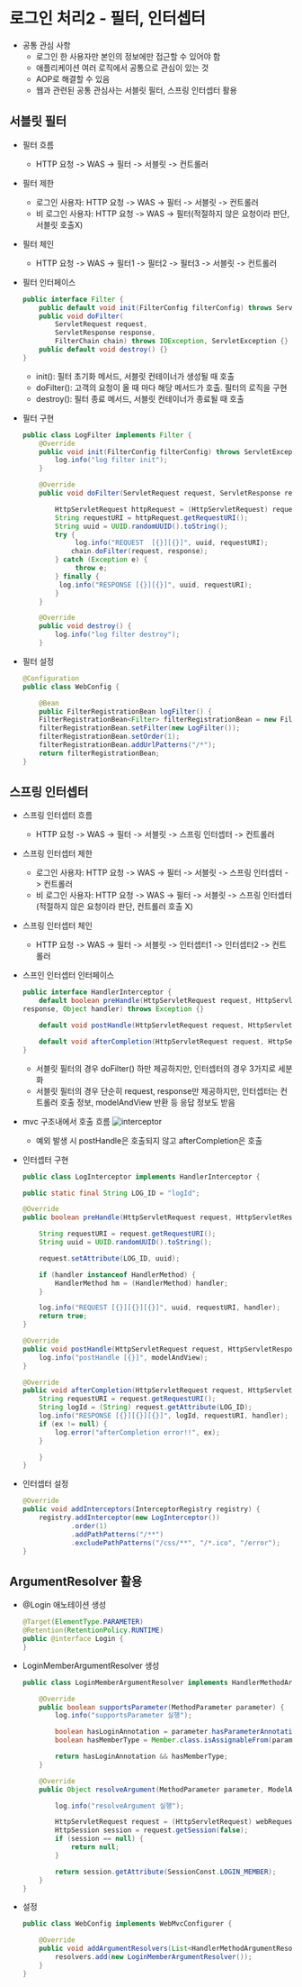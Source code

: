 # 로그인 처리2 - 필터, 인터셉터

- 공통 관심 사항
    - 로그인 한 사용자만 본인의 정보에만 접근할 수 있어야 함
    - 애플리케이션 여러 로직에서 공통으로 관심이 있는 것
    - AOP로 해결할 수 있음
    - 웹과 관련된 공통 관심사는 서블릿 필터, 스프링 인터셉터 활용
    
## 서블릿 필터
- 필터 흐름
    - HTTP 요청 -> WAS -> 필터 -> 서블릿 -> 컨트롤러

- 필터 제한
    - 로그인 사용자: HTTP 요청 -> WAS -> 필터 -> 서블릿 -> 컨트롤러
    -  비 로그인 사용자: HTTP 요청 -> WAS -> 필터(적절하지 않은 요청이라 판단, 서블릿 호출X)

- 필터 체인
    - HTTP 요청 -> WAS -> 필터1 -> 필터2 -> 필터3 -> 서블릿 -> 컨트롤러

- 필터 인터페이스
    ``` java
    public interface Filter {
        public default void init(FilterConfig filterConfig) throws ServletException{}
        public void doFilter(
            ServletRequest request, 
            ServletResponse response,
            FilterChain chain) throws IOException, ServletException {}
        public default void destroy() {}
    }
    ```
    - init(): 필터 초기화 메서드, 서블릿 컨테이너가 생성될 때 호출
    - doFilter(): 고객의 요청이 올 때 마다 해당 메서드가 호출. 필터의 로직을 구현
    - destroy(): 필터 종료 메서드, 서블릿 컨테이너가 종료될 때 호출

- 필터 구현
    ```java
    public class LogFilter implements Filter {
        @Override
        public void init(FilterConfig filterConfig) throws ServletException {
            log.info("log filter init");
        }

        @Override
        public void doFilter(ServletRequest request, ServletResponse response, FilterChain chain) throws IOException, ServletException {

            HttpServletRequest httpRequest = (HttpServletRequest) request;
            String requestURI = httpRequest.getRequestURI();
            String uuid = UUID.randomUUID().toString();
            try {
                 log.info("REQUEST  [{}][{}]", uuid, requestURI);
                chain.doFilter(request, response);
            } catch (Exception e) {
                 throw e;
            } finally {
             log.info("RESPONSE [{}][{}]", uuid, requestURI);
            }
        }

        @Override
        public void destroy() {
            log.info("log filter destroy");
        }
    ```

- 필터 설정
    ```java
    @Configuration
    public class WebConfig {
    
        @Bean
        public FilterRegistrationBean logFilter() {
        FilterRegistrationBean<Filter> filterRegistrationBean = new FilterRegistrationBean<>();
        filterRegistrationBean.setFilter(new LogFilter());
        filterRegistrationBean.setOrder(1);
        filterRegistrationBean.addUrlPatterns("/*");
        return filterRegistrationBean;
    }
    ```

## 스프링 인터셉터
- 스프링 인터셉터 흐름
    - HTTP 요청 -> WAS -> 필터 -> 서블릿 -> 스프링 인터셉터 -> 컨트롤러

- 스프링 인터셉터 제한
    - 로그인 사용자: HTTP 요청 -> WAS -> 필터 -> 서블릿 -> 스프링 인터셉터 -> 컨트롤러
    - 비 로그인 사용자: HTTP 요청 -> WAS -> 필터 -> 서블릿 -> 스프링 인터셉터(적절하지 않은 요청이라 판단, 컨트롤러 호출 X) 

- 스프링 인터셉터 체인
    - HTTP 요청 -> WAS -> 필터 -> 서블릿 -> 인터셉터1 -> 인터셉터2 -> 컨트롤러

- 스프인 인터셉터 인터페이스
    ```java
    public interface HandlerInterceptor {
        default boolean preHandle(HttpServletRequest request, HttpServletResponse
    response, Object handler) throws Exception {}

        default void postHandle(HttpServletRequest request, HttpServletResponse response, Object handler, @Nullable ModelAndView modelAndView) throws Exception {}

        default void afterCompletion(HttpServletRequest request, HttpServletResponse response, Object handler, @Nullable Exception ex) throws Exception {}
    }
    ```
    - 서블릿 필터의 경우 doFilter() 하만 제공하지만, 인터셉터의 경우 3가지로 세분화
    - 서블릿 필터의 경우 단순히 request, response만 제공하지만, 인터셉터는 컨트롤러 호출 정보, modelAndView 반환 등 응답 정보도 받음


- mvc 구조내에서 호출 흐름
![interceptor](./section06-img/interceptor.png)
    - 예외 발생 시 postHandle은 호출되지 않고 afterCompletion은 호출

- 인터셉터 구현
    ```java
    public class LogInterceptor implements HandlerInterceptor {

    public static final String LOG_ID = "logId";

    @Override
    public boolean preHandle(HttpServletRequest request, HttpServletResponse response, Object handler) throws Exception {

        String requestURI = request.getRequestURI();
        String uuid = UUID.randomUUID().toString();

        request.setAttribute(LOG_ID, uuid);

        if (handler instanceof HandlerMethod) {
            HandlerMethod hm = (HandlerMethod) handler;
        }

        log.info("REQUEST [{}][{}][{}]", uuid, requestURI, handler);
        return true;
    }

    @Override
    public void postHandle(HttpServletRequest request, HttpServletResponse response, Object handler, ModelAndView modelAndView) throws Exception {
        log.info("postHandle [{}]", modelAndView);
    }

    @Override
    public void afterCompletion(HttpServletRequest request, HttpServletResponse response, Object handler, Exception ex) throws Exception {
        String requestURI = request.getRequestURI();
        String logId = (String) request.getAttribute(LOG_ID);
        log.info("RESPONSE [{}][{}][{}]", logId, requestURI, handler);
        if (ex != null) {
            log.error("afterCompletion error!!", ex);
        }

        }
    }
    ```

- 인터셉터 설정
    ```java
    @Override
    public void addInterceptors(InterceptorRegistry registry) {
        registry.addInterceptor(new LogInterceptor())
                .order(1)
                .addPathPatterns("/**")
                .excludePathPatterns("/css/**", "/*.ico", "/error");
    }
    ```

## ArgumentResolver 활용

- @Login 애노테이션 생성
    ```java
    @Target(ElementType.PARAMETER)
    @Retention(RetentionPolicy.RUNTIME)
    public @interface Login {
    }
    ```

- LoginMemberArgumentResolver 생성
    ```java
    public class LoginMemberArgumentResolver implements HandlerMethodArgumentResolver {

        @Override
        public boolean supportsParameter(MethodParameter parameter) {
            log.info("supportsParameter 실행");

            boolean hasLoginAnnotation = parameter.hasParameterAnnotation(Login.class);
            boolean hasMemberType = Member.class.isAssignableFrom(parameter.getParameterType());

            return hasLoginAnnotation && hasMemberType;
        }

        @Override
        public Object resolveArgument(MethodParameter parameter, ModelAndViewContainer mavContainer, NativeWebRequest webRequest, WebDataBinderFactory binderFactory) throws Exception {

            log.info("resolveArgument 실행");

            HttpServletRequest request = (HttpServletRequest) webRequest.getNativeRequest();
            HttpSession session = request.getSession(false);
            if (session == null) {
                return null;
            }

            return session.getAttribute(SessionConst.LOGIN_MEMBER);
        }
    }
    ```
- 설정
    ```java
    public class WebConfig implements WebMvcConfigurer {

        @Override
        public void addArgumentResolvers(List<HandlerMethodArgumentResolver> resolvers) {
            resolvers.add(new LoginMemberArgumentResolver());
        }
    }
    ```